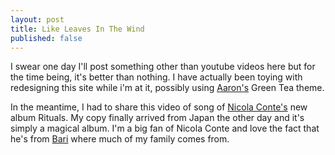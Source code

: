 ```yaml
---
layout: post
title: Like Leaves In The Wind
published: false
---
```

I swear one day I'll post something other than youtube videos here but for the time being, it's better than nothing.  I have actually been toying with redesigning this site while i'm at it, possibly using <a href="http://aaronweyenberg.com/">Aaron's</a> Green Tea theme.

In the meantime, I had to share this video of song of <a href="http://www.nicolaconte.it/">Nicola Conte's</a> new album Rituals.  My copy finally arrived from Japan the other day and it's simply a magical album.  I'm a big fan of Nicola Conte and love the fact that he's from <a href="http://en.wikipedia.org/wiki/Bari">Bari</a> where much of my family comes from.

<object width="480" height="295"><param name="movie" value="http://www.youtube.com/v/XIcx6hl0kV0&hl=en&fs=1"></param><param name="allowFullScreen" value="true"></param><param name="allowscriptaccess" value="always"></param><embed src="http://www.youtube.com/v/XIcx6hl0kV0&hl=en&fs=1" type="application/x-shockwave-flash" allowscriptaccess="always" allowfullscreen="true" width="480" height="295"></embed></object>
